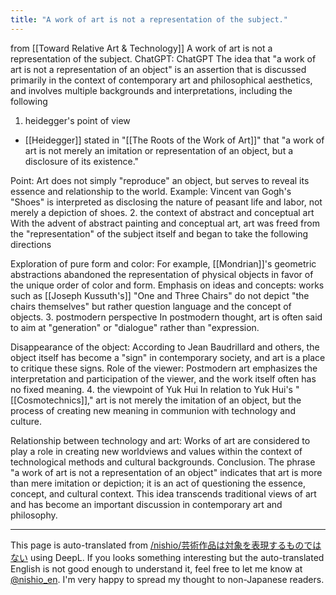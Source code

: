 ```yaml
---
title: "A work of art is not a representation of the subject."
---
```


from  [[Toward Relative Art & Technology]]
A work of art is not a representation of the subject.
ChatGPT:
ChatGPT
The idea that "a work of art is not a representation of an object" is an assertion that is discussed primarily in the context of contemporary art and philosophical aesthetics, and involves multiple backgrounds and interpretations, including the following

1. heidegger's point of view
- [[Heidegger]] stated in "[[The Roots of the Work of Art]]" that "a work of art is not merely an imitation or representation of an object, but a disclosure of its existence."

Point: Art does not simply "reproduce" an object, but serves to reveal its essence and relationship to the world.
Example: Vincent van Gogh's "Shoes" is interpreted as disclosing the nature of peasant life and labor, not merely a depiction of shoes.
2. the context of abstract and conceptual art
With the advent of abstract painting and conceptual art, art was freed from the "representation" of the subject itself and began to take the following directions

Exploration of pure form and color: For example, [[Mondrian]]'s geometric abstractions abandoned the representation of physical objects in favor of the unique order of color and form.
Emphasis on ideas and concepts: works such as [[Joseph Kussuth's]] "One and Three Chairs" do not depict "the chairs themselves" but rather question language and the concept of objects.
3. postmodern perspective
In postmodern thought, art is often said to aim at "generation" or "dialogue" rather than "expression.

Disappearance of the object: According to Jean Baudrillard and others, the object itself has become a "sign" in contemporary society, and art is a place to critique these signs.
Role of the viewer: Postmodern art emphasizes the interpretation and participation of the viewer, and the work itself often has no fixed meaning.
4. the viewpoint of Yuk Hui
In relation to Yuk Hui's "[[Cosmotechnics]]," art is not merely the imitation of an object, but the process of creating new meaning in communion with technology and culture.

Relationship between technology and art: Works of art are considered to play a role in creating new worldviews and values within the context of technological methods and cultural backgrounds.
Conclusion.
The phrase "a work of art is not a representation of an object" indicates that art is more than mere imitation or depiction; it is an act of questioning the essence, concept, and cultural context. This idea transcends traditional views of art and has become an important discussion in contemporary art and philosophy.

---
This page is auto-translated from [/nishio/芸術作品は対象を表現するものではない](https://scrapbox.io/nishio/芸術作品は対象を表現するものではない) using DeepL. If you looks something interesting but the auto-translated English is not good enough to understand it, feel free to let me know at [@nishio_en](https://twitter.com/nishio_en). I'm very happy to spread my thought to non-Japanese readers.